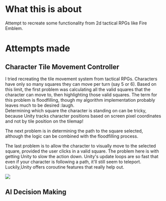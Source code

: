 # What this is about
Attempt to recreate some functionality from 2d tactical RPGs like Fire Emblem.

# Attempts made

## Character Tile Movement Controller

I tried recreating the tile movement system from tactical RPGs. Characters have only so many squares they can move per turn (say 5 or 6).
Based on this limit, the first problem was calculating all the valid squares that the character can move to, then highlighting those valid squares. The term for this problem is floodfilling, though my algorithm implementation probably leaves much to be desired :laugh.   
Determining which square the character is standing on can be tricky, because Unity tracks character positions based on screen pixel coordinates and not by tile position on the tilemap!  

The next problem is in determining the path to the square selected, although the logic can be combined with the floodfilling process.

The last problem is to allow the character to visually move to the selected square, provided the user clicks in a valid square. The problem here is with getting Unity to slow the action down. Unity's update loops are so fast that even if your character is following a path, it'll still seem to teleport. Luckily,Unity offers coroutine features that really help out.  

![](https://media.giphy.com/media/Jt2v2hmRvtQN8GgI6h/giphy.gif)

## AI Decision Making

